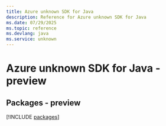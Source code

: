 ```yaml
---
title: Azure unknown SDK for Java
description: Reference for Azure unknown SDK for Java
ms.date: 07/29/2025
ms.topic: reference
ms.devlang: java
ms.service: unknown
---
```

# Azure unknown SDK for Java - preview
## Packages - preview
[!INCLUDE [packages](unknown-index.md)]